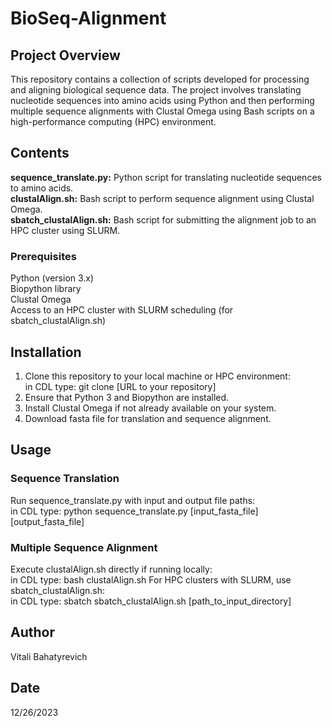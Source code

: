 # BioSeq-Alignment

## Project Overview
This repository contains a collection of scripts developed for processing and aligning biological sequence data. The project involves translating nucleotide sequences into amino acids using Python and then performing multiple sequence alignments with Clustal Omega using Bash scripts on a high-performance computing (HPC) environment.

## Contents
**sequence_translate.py:** Python script for translating nucleotide sequences to amino acids.   
**clustalAlign.sh:** Bash script to perform sequence alignment using Clustal Omega.   
**sbatch_clustalAlign.sh:** Bash script for submitting the alignment job to an HPC cluster using SLURM. 

### Prerequisites
Python (version 3.x)   
Biopython library   
Clustal Omega   
Access to an HPC cluster with SLURM scheduling (for sbatch_clustalAlign.sh)

## Installation
1. Clone this repository to your local machine or HPC environment:   
   in CDL type: git clone [URL to your repository] 
2. Ensure that Python 3 and Biopython are installed.
3. Install Clustal Omega if not already available on your system.
4. Download fasta file for translation and sequence alignment.
   
## Usage
### Sequence Translation
Run sequence_translate.py with input and output file paths:     
   in CDL type: python sequence_translate.py [input_fasta_file] [output_fasta_file]
### Multiple Sequence Alignment
Execute clustalAlign.sh directly if running locally:   
   in CDL type: bash clustalAlign.sh
For HPC clusters with SLURM, use sbatch_clustalAlign.sh:   
   in CDL type: sbatch sbatch_clustalAlign.sh [path_to_input_directory]

## Author
Vitali Bahatyrevich

## Date
12/26/2023
